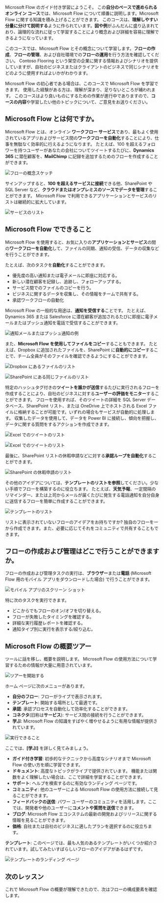 Microsoft Flow のガイド付き学習にようこそ。 この**自分のペースで進められるオンライン コース**では、Microsoft Flow について順番に説明します。Microsoft Flow に関する知識を積み上げることができます。 このコースは、**理解しやすい分量に分けて説明する**ように作られています。**図や例**がふんだんに盛り込まれており、論理的な流れに従って学習することにより概念および詳細を容易に理解できるようになっています。

このコースでは、Microsoft Flow とその概念について学習します。**フローの作成**、**フローの管理**、および自社環境での**フローの運用**を行う方法を確認してください。 Contoso Flooring という架空の企業に関する情報およびシナリオを提供していますが、自社のビジネスまたはクライアントのビジネスで同じシナリオをどのように使用すればよいかがわかります。

Microsoft Flow の初心者である場合は、このコースで Microsoft Flow を学習できます。 使用した経験がある方は、理解が深まり、足りないところが補われます。 このコースはより良いものにするための作業が進行中でありますので、**コースの内容**や学習したい他のトピックについて、ご意見をお送りください。

## <a name="what-is-microsoft-flow"></a>Microsoft Flow とは何ですか。
Microsoft Flow とは、オンライン **ワークフロー サービス**であり、最もよく使用されているアプリおよびサービス間の**ワークフローを自動化**することにより、仕事を無駄なく効率的に行えるようになります。 たとえば、100 を超えるフォロワーを持つユーザーがあなたの会社についてツイートするたびに、**Dynamics 365** に潜在顧客を、**MailChimp** に記録を追加するためのフローを作成することができます。

![フローの概念スケッチ](./media/learning-introduce-flow/conceptual.png)

サインアップすると、**100 を超えるサービスに接続**できる他、SharePoint や SQL Server など、**クラウドまたはオンプレミスのソースでデータを管理**することができます。 Microsoft Flow で利用できるアプリケーションとサービスのリストは継続的に拡大しています。

![サービスのリスト](./media/learning-introduce-flow/services.png)

## <a name="what-can-you-do-with-microsoft-flow"></a>Microsoft Flow でできること
Microsoft Flow を使用すると、お気に入りの**アプリケーションとサービス**の間の**ワークフローを自動化**して、ファイルの同期、通知の受信、データの収集などを行うことができます。 

たとえば、次のタスクを**自動化**することができます。

* 優先度の高い通知または電子メールに即座に対応する。
* 新しい潜在顧客を記録し、追跡し、フォローアップする。
* サービス間でのファイルのコピーを行う。
* ビジネスに関するデータを収集し、その情報をチームで共有する。
* 承認ワークフローの自動化

Microsoft Flow の一般的な用途は、**通知を受信する**ことです。 たとえば、Dynamics 365 または Salesforce に潜在顧客が追加されるたびに即座に電子メールまたはプッシュ通知を電話で受信することができます。

![通知メールまたはプッシュ通知の例](./media/learning-introduce-flow/sales-lead.png)

また、**Microsoft Flow を使用してファイルをコピー**することもできます。 たとえば、Dropbox に追加されたファイルを、SharePoint に**自動的にコピー**することで、チーム全員がそのファイルを確認できるようにすることができます。

![Dropbox にあるファイルのリスト](./media/learning-introduce-flow/dropbox-files.png) 

![SharePoint にある同じファイルのリスト](./media/learning-introduce-flow/sharepoint-files.png) 

特定のハッシュタグ付きの**ツイートを誰かが送信**するたびに実行されるフローを作成することにより、自社のビジネスに対する**ユーザーの評価をモニター**することができます。 フローを使用すれば、そのツイートの詳細を SQL Server データベース、SharePoint リスト、または OneDrive 上でホストされる Excel ファイルに格納することが可能です。いずれの場合もサービスが自動的に処理します。 収集したデータを使用して、データを Power BI に接続し、傾向を把握し、データに関する質問をするアクションを作成できます。

![Excel でのツイートのリスト](./media/learning-introduce-flow/tweets-to-excel.png)

![Excel でのツイートのリスト](./media/learning-introduce-flow/excel-tweets.png)

最後に、SharePoint リストの休暇申請などに対する**承認ループを自動化**することができます。

![SharePoint の休暇申請のリスト](./media/learning-introduce-flow/vacation-requests.png)

その他のアイデアについては、**テンプレートのリストを参照**してください。少ない手順でフローを構築するのに役立ちます。 たとえば、**天気予報**、一定間隔のリマインダー、または上司からメールが届くたびに発生する電話通知を自分自身に送信するフローを簡単に作成することができます。

![テンプレートのリスト](./media/learning-introduce-flow/templates-you-might-use.png)

リストに表示されていないフローのアイデアをお持ちですか? 独自のフローを一から作成できます。また、必要に応じてそれをコミュニティで共有することもできます。

## <a name="where-can-i-create-and-administer-a-flow"></a>フローの作成および管理はどこで行うことができますか。
フローの作成および管理タスクの実行は、**ブラウザー**または**電話** (Microsoft Flow 用のモバイル アプリをダウンロードした場合) で行うことができます。

![モバイル アプリのスクリーン ショット](./media/learning-introduce-flow/screen-mobile-app.png)  

特に次のタスクを実行できます。

* どこからでもフローのオン/オフを切り替える。
* フローが失敗したタイミングを確認する。
* 詳細な実行履歴レポートを確認する。
* 通知タイプ別に実行を表示する/絞り込む。

## <a name="a-brief-tour-of-microsoft-flow"></a>Microsoft Flow の概要ツアー
ツールに話を移し、概要を説明します。 Microsoft Flow の使用方法について学習するための情報が大量に用意されています。

![ツアーを開始する](./media/learning-introduce-flow/start-of-tour.png)

ホーム ページに次のメニューがあります。

* **自分のフロー**: フローがライブで表示されます。
* **テンプレート**: 開始する場所として最適です。
* **承認**: 承認プロセスを自動化して効率化することができます。
* **コネクタ**(旧称は**サービス**): サービス間の接続を行うことができます。
* **学ぶ**: Microsoft Flow の知識をすばやく増やせるように有用な情報が提供されています。

![実行できること](./media/learning-introduce-flow/what-you-can-do.png)

ここでは、**[学ぶ]** を詳しく見てみましょう。

* **ガイド付き学習**: 初歩的なテクニックから高度なシナリオまで Microsoft Flow の使い方を順に学習できます。
* **ドキュメント**: 高度なトピックがライブで提供されています。 機能または関数をよく理解したい場合は、ここで詳細を学習することができます。
* **サポート**: ヘルプを検索するのに有効なランディング ページです。
* **コミュニティ**: 他のユーザーによる Microsoft Flow の使用方法に接続して見ることができます。
* **フィードバックの送信**: パワー ユーザーのコミュニティを活用します。ここでは、開発者や他のユーザーに**コメントや質問を送信**できます。
* **ブログ**: Microsoft Flow エコシステムの最新の開発およびリリースに関する情報を見ることができます。
* **価格**: 自社または自社のビジネスに適したプランを選択するのに役立ちます。

**テンプレート**: このページでは、最も人気のあるテンプレートがいくつか紹介されています。試してみたいすばらしいフローのアイデアがあるはずです。

![テンプレートのランディング ページ](./media/learning-introduce-flow/template-page.png)

## <a name="next-lesson"></a>次のレッスン
これで Microsoft Flow の概要が理解できたので、次はフローの構成要素を確認します。

